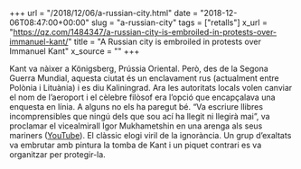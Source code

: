 +++
url = "/2018/12/06/a-russian-city.html"
date = "2018-12-06T08:47:00+00:00"
slug = "a-russian-city"
tags = ["retalls"]
x_url = "https://qz.com/1484347/a-russian-city-is-embroiled-in-protests-over-immanuel-kant/"
title = "A Russian city is embroiled in protests over Immanuel Kant"
x_source = ""
+++


Kant va nàixer a Königsberg, Prússia Oriental. Però, des de la Segona Guerra Mundial, aquesta ciutat és un enclavament rus (actualment entre Polònia i Lituània) i es diu Kaliningrad. Ara les autoritats locals volen canviar el nom de l’aeroport i el cèlebre filòsof era l’opció que encapçalava una enquesta en línia. A alguns no els ha paregut bé. “Va escriure llibres incomprensibles que ningú dels que sou ací ha llegit ni llegirà mai”, va proclamar el vicealmirall Igor Mukhametshin en una arenga als seus mariners ([YouTube](https://youtu.be/q-v2kpmlsDo)). El clàssic elogi viril de la ignorància. Un grup d’exaltats va embrutar amb pintura la tomba de Kant i un piquet contrari es va organitzar per protegir-la.
